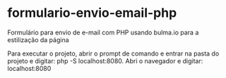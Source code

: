 # formulario-envio-email-php

Formulário para envio de e-mail com PHP usando bulma.io para a estilização da página

Para executar o projeto, abrir o prompt de comando e entrar na pasta do projeto e digitar: php -S localhost:8080.
Abri o navegador e digitar: localhost:8080
